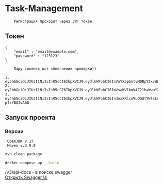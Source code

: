 # Task-Management


```
    Регистрация проходит через JWT токен
```
## Токен
```
{
    "email" : "email@example.com",
    "password" : "123123"
}
```
```
    Пару токенов для облегчения проверки))

1. eyJhbGciOiJIUzI1NiIsInR5cCI6IkpXVCJ9.eyJlbWFpbCI6InVnYXJpbmtvM0BpY2xvdWQuY29tIiwicGFzc3dvcmQiOjE1MTYyMzkwMjJ9.M5Q4XoGdHha1DDtWhUZ7zGX6SCQnDwXjUrEMxMOVaxo
2. eyJhbGciOiJIUzI1NiIsInR5cCI6IkpXVCJ9.eyJlbWFpbCI6ImVsaWVlbmVAZ21haWwuY29tIiwicGFzc3dvcmQiOjE1MTYyMzkwMjJ9.uB7Yb9hN3lf1zXzyX9JF0PwmxfcvOx3ilRJ115pwWP0
3. eyJhbGciOiJIUzI1NiIsInR5cCI6IkpXVCJ9.eyJlbWFpbCI6IndoaXRlcnVuQGdtYWlsLmNvbSIsInBhc3N3b3JkIjoiUXdlcnR5MTIzNDU2In0.sBGsBCWdS616eldnGdlg7PQkB9mElJs-pfsYBQJvA68
```
## Запуск проекта


### Версии
```
 OpenJDK v.17  
 Maven v.3.9.9
```


```bash 
mvn clean package
```
```bash
docker-compose up --build
```

/v3/api-docs  - в поиске swagger<br>
[Открыть Swagger UI](http://localhost:8080/swagger-ui/index.html?configUrl=/v3/api-docs/swagger-config)